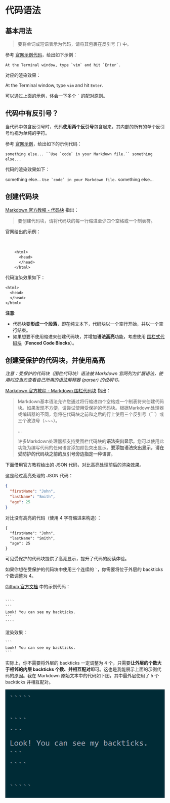 # 代码语法

## 基本用法

> 要将单词或短语表示为代码，请将其包裹在反引号 (`) 中。

参考 [官网示例代码](https://markdown.com.cn/basic-syntax/code.html#markdown-%E4%BB%A3%E7%A0%81%E8%AF%AD%E6%B3%95)，给出如下示例：

```
At the Terminal window, type `vim` and hit `Enter`.
```

对应的渲染效果：

At the Terminal window, type `vim` and hit `Enter`.

可以通过上面的示例，体会一下多个 `` ` `` 的配对原则。

## 代码中有反引号？

当代码中包含反引号时，代码**使用两个反引号**包含起来，其内部的所有的单个反引号均视为单纯的字符。

参考 [官网示例](https://markdown.com.cn/basic-syntax/code.html#%E8%BD%AC%E4%B9%89%E5%8F%8D%E5%BC%95%E5%8F%B7)，给出如下的示例代码：

```
something else... ``Use `code` in your Markdown file.`` something else...
```

代码的渲染效果如下：

something else... ``Use `code` in your Markdown file.`` something else...

## 创建代码块

[Markdown 官方教程 - 代码块](https://markdown.com.cn/basic-syntax/code.html#%E4%BB%A3%E7%A0%81%E5%9D%97) 指出：

> 要创建代码块，请将代码块的每一行缩进至少四个空格或一个制表符。

官网给出的示例：

```


    <html>
      <head>
      </head>
    </html>

```

代码渲染效果如下：

    <html>
      <head>
      </head>
    </html>

**注意**: 

- 代码块要**形成一个段落**，即在纯文本下，代码块以一个空行开始，并以一个空行结束。
- 如果想要不使用缩进来创建代码块，并增加**语法高亮**功能，考虑使用 [围栏式代码块](#创建受保护的代码块并使用高亮)（**Fenced Code Blocks**）。

## 创建受保护的代码块，并使用高亮

*注意：受保护的代码块（围栏代码块）语法被 Markdown 官网列为扩展语法，使用时应当先查看自己所用的语法解释器 (parser) 的说明书。*

[Markdown 官方教程 - Markdown 围栏代码块](https://markdown.com.cn/extended-syntax/fenced-code-blocks.html#markdown-%E5%9B%B4%E6%A0%8F%E4%BB%A3%E7%A0%81%E5%9D%97) 指出：

> Markdown基本语法允许您通过将行缩进四个空格或一个制表符来创建代码块。如果发现不方便，请尝试使用受保护的代码块。根据Markdown处理器或编辑器的不同，您将在代码块之前和之后的行上使用三个反引号（```）或三个波浪号（~~~）。
> 
> ...
>
> 许多Markdown处理器都支持受围栏代码块的**语法突出显示**。您可以使用此功能为编写代码的任何语言添加颜色突出显示。**要添加语法突出显示，请在受防护的代码块之前的反引号旁边指定一种语言**。

下面借用官方教程给出的 JSON 代码，对比高亮处理前后的渲染效果。

这是经过高亮处理的 JSON 代码：

```json
{
  "firstName": "John",
  "lastName": "Smith",
  "age": 25
}
```

对比没有高亮的代码（使用 4 字符缩进来构造）：

    {
      "firstName": "John",
      "lastName": "Smith",
      "age": 25
    }

可见受保护的代码块提供了高亮显示，提升了代码的阅读体验。

如果你想在受保护的代码块中使用三个连续的 `` ` ``，你需要将位于外层的 backticks 个数调整为 4。

[Github 官方文档](https://docs.github.com/en/get-started/writing-on-github/working-with-advanced-formatting/creating-and-highlighting-code-blocks#fenced-code-blocks) 中的示例代码：

`````

````
```
Look! You can see my backticks.
```
````

`````

渲染效果：

````
```
Look! You can see my backticks.
```
````

实际上，你不需要将外层的 backticks 一定调整为 4 个，只需要**让外层的个数大于相邻的内层 backticks 个数、并相互配对**即可。这也是我能展示上面的示例代码的原因。我在 Markdown 原始文本中的代码如下图，其中最外层使用了 5 个 backticks 并相互配对。

![markdown_multiple_backticks](../images/markdown_multiple_backticks.png)

